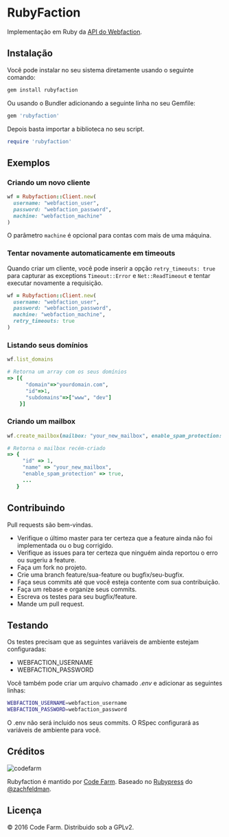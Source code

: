 # RubyFaction

Implementação em Ruby da [API do Webfaction](https://docs.webfaction.com/xmlrpc-api/).

## Instalação

Você pode instalar no seu sistema diretamente usando o seguinte comando:

```ruby
gem install rubyfaction
```

Ou usando o Bundler adicionando a seguinte linha no seu Gemfile:

```ruby
gem 'rubyfaction'
```

Depois basta importar a biblioteca no seu script.

```ruby
require 'rubyfaction'
```

## Exemplos

### Criando um novo cliente

```ruby
wf = Rubyfaction::Client.new(
  username: "webfaction_user",
  password: "webfaction_password",
  machine: "webfaction_machine"
)
```

O parâmetro `machine` é opcional para contas com mais de uma máquina.

### Tentar novamente automaticamente em timeouts

Quando criar um cliente, você pode inserir a opção `retry_timeouts: true`
para capturar as exceptions `Timeout::Error` e `Net::ReadTimeout` e tentar
executar novamente a requisição.

```ruby
wf = Rubyfaction::Client.new(
  username: "webfaction_user",
  password: "webfaction_password",
  machine: "webfaction_machine",
  retry_timeouts: true
)
```

### Listando seus domínios

```ruby
wf.list_domains

# Retorna um array com os seus domínios
=> [{
      "domain"=>"yourdomain.com",
      "id"=>1,
      "subdomains"=>["www", "dev"]
    }]
```

### Criando um mailbox

```ruby
wf.create_mailbox(mailbox: "your_new_mailbox", enable_spam_protection: false)

# Retorna o mailbox recém-criado
=> {
     "id" => 1,
     "name" => "your_new_mailbox",
     "enable_spam_protection" => true,
     ...
   }
```

## Contribuindo

Pull requests são bem-vindas.

* Verifique o último master para ter certeza que a feature ainda não foi
implementada ou o bug corrigido.
* Verifique as issues para ter certeza que ninguém ainda reportou o erro ou
sugeriu a feature.
* Faça um fork no projeto.
* Crie uma branch feature/sua-feature ou bugfix/seu-bugfix.
* Faça seus commits até que você esteja contente com sua contribuição.
* Faça um rebase e organize seus commits.
* Escreva os testes para seu bugfix/feature.
* Mande um pull request.

## Testando

Os testes precisam que as seguintes variáveis de ambiente estejam configuradas:

* WEBFACTION_USERNAME
* WEBFACTION_PASSWORD

Você também pode criar um arquivo chamado _.env_ e adicionar as seguintes linhas:

```sh
WEBFACTION_USERNAME=webfaction_username
WEBFACTION_PASSWORD=webfaction_password
```

O .env não será incluido nos seus commits. O RSpec configurará as variáveis de
ambiente para você.

## Créditos

![codefarm](https://codefarm.com.br/img/logo2.png)

Rubyfaction é mantido por [Code Farm](https://codefarm.com.br/). Baseado
no [Rubypress](https://github.com/zachfeldman/rubypress) do
[@zachfeldman](https://github.com/zachfeldman).

## Licença

© 2016 Code Farm. Distribuido sob a GPLv2.